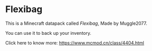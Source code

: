 # Flexibag

This is a Minecraft datapack called *Flexibag*, Made by Muggle2077.

You can use it to back up your inventory.

Click here to know more: https://www.mcmod.cn/class/4404.html
